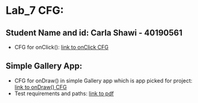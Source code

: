 # Lab_7 CFG:
## Student Name and id: Carla Shawi - 40190561
- CFG for onClick(): [link to onClick CFG]([https://github.com/SOEN345-WINTER2024/cfg-graph-lab-CarlaShawi/blob/master/CFG/onClick%20method%20CFG.pdf](https://github.com/SOEN345-WINTER2024/cfg-graph-lab-CarlaShawi/blob/master/CFG/onClickCFG.png))

## Simple Gallery App:
- CFG for onDraw() in simple Gallery app which is app picked for project: [link to onDraw() CFG](https://github.com/SOEN345-WINTER2024/cfg-graph-lab-CarlaShawi/blob/master/CFG/SimpleGalleryAppCFG.png)
- Test requirements and paths: [link to pdf](https://github.com/SOEN345-WINTER2024/cfg-graph-lab-CarlaShawi/blob/master/CFG/Coverage%20for%20onDraw%20Method%20(Simple%20Gallery).pdf)
  
